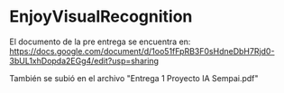 # EnjoyVisualRecognition
El documento de la pre entrega se encuentra en:
 https://docs.google.com/document/d/1oo51fFpRB3F0sHdneDbH7Rjd0-3bUL1xhDopda2EGg4/edit?usp=sharing

También se subió en el archivo "Entrega 1 Proyecto IA Sempai.pdf"
